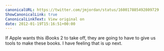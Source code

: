 ```yaml
---
canonicalURL: https://twitter.com/jmjordan/status/160017885492809729
ShowCanonicalLink: true
CanonicalLinkText: View original on
date: 2012-01-19T15:16:51+00:00
---
```

If Apple wants this iBooks 2 to take off, they are going to have to give us tools to make these books. I have feeling that is up next.